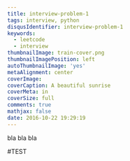```yaml
---
title: interview-problem-1
tags: interview, python
disqusIdentifier: interview-problem-1
keywords:
  - leetcode
  - interview
thumbnailImage: train-cover.png
thumbnailImagePosition: left
autoThumbnailImage: 'yes'
metaAlignment: center
coverImage:
coverCaption: A beautiful sunrise
coverMeta: in
coverSize: full
comments: true
mathjax: false
date: 2016-10-22 19:29:19
---
```


bla bla bla

<!-- more -->


#TEST
